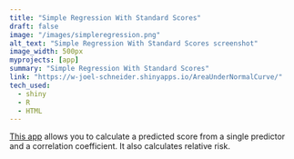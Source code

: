 ```yaml
---
title: "Simple Regression With Standard Scores"
draft: false
image: "/images/simpleregression.png"
alt_text: "Simple Regression With Standard Scores screenshot"
image_width: 500px
myprojects: [app]
summary: "Simple Regression With Standard Scores"
link: "https://w-joel-schneider.shinyapps.io/AreaUnderNormalCurve/"
tech_used:
  - shiny
  - R
  - HTML
---
```

 	
[This app](https://w-joel-schneider.shinyapps.io/simple_regression/) allows you to calculate a predicted score from a single predictor and a correlation coefficient. It also calculates relative risk.